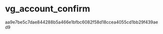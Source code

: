 vg_account_confirm
==================
aa9e7be5c7dae844288b5a466e1bfbc6082f58d18ccea4055cd1bb29f439aed9
